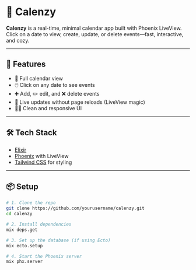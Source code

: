 # 🌿 Calenzy

**Calenzy** is a real-time, minimal calendar app built with Phoenix LiveView.  
Click on a date to view, create, update, or delete events—fast, interactive, and cozy.

---

## 🚀 Features

- 📅 Full calendar view
- 🖱️ Click on any date to see events
- ➕ Add, ✏️ edit, and ❌ delete events
- 🔄 Live updates without page reloads (LiveView magic)
- 🧘‍♂️ Clean and responsive UI

---

## 🛠 Tech Stack

- [Elixir](https://elixir-lang.org/)
- [Phoenix](https://phoenixframework.org/) with LiveView
- [Tailwind CSS](https://tailwindcss.com/) for styling

---

## 📦 Setup

```bash
# 1. Clone the repo
git clone https://github.com/yourusername/calenzy.git
cd calenzy

# 2. Install dependencies
mix deps.get

# 3. Set up the database (if using Ecto)
mix ecto.setup

# 4. Start the Phoenix server
mix phx.server
